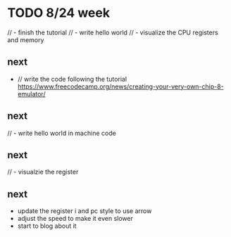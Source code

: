 # TODO 8/24 week

// - finish the tutorial
// - write hello world
// - visualize the CPU registers and memory

## next

- // write the code following the tutorial https://www.freecodecamp.org/news/creating-your-very-own-chip-8-emulator/

## next

// - write hello world in machine code

## next

// - visualzie the register

## next

- update the register i and pc style to use arrow
- adjust the speed to make it even slower
- start to blog about it
